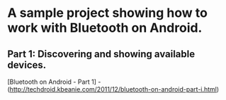 # A sample project showing how to work with Bluetooth on Android.

## Part 1: Discovering and showing available devices.
[Bluetooth on Android - Part 1] - (http://techdroid.kbeanie.com/2011/12/bluetooth-on-android-part-i.html)